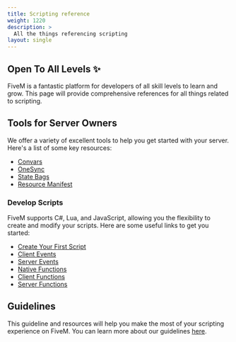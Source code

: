 ```yaml
---
title: Scripting reference
weight: 1220
description: >
  All the things referencing scripting
layout: single
---
```


## Open To All Levels ✨

FiveM is a fantastic platform for developers of all skill levels to learn and grow. This page will provide comprehensive references for all things related to scripting.

## Tools for Server Owners

We offer a variety of excellent tools to help you get started with your server. Here's a list of some key resources:

- [Convars](/docs/scripting-reference/convars)
- [OneSync](/docs/scripting-reference/onesync)
- [State Bags](/docs/scripting-manual/networking/state-bags.md)
- [Resource Manifest](/docs/scripting-reference/resource-manifest/resource-manifest)

### Develop Scripts

FiveM supports C#, Lua, and JavaScript, allowing you the flexibility to create and modify your scripts. Here are some useful links to get you started:

- [Create Your First Script](/docs/scripting-manual/introduction/creating-your-first-script.md)
- [Client Events](/docs/scripting-reference/events/client-events)
- [Server Events](/docs/scripting-reference/events/server-events)
- [Native Functions](https://docs.fivem.net/natives/)
- [Client Functions](/docs/scripting-reference/client-functions)
- [Server Functions](/docs/scripting-reference/server-functions)

## Guidelines

This guideline and resources will help you make the most of your scripting experience on FiveM. You can learn more about our guidelines [here](/docs/developers/coding-guidelines.md).
